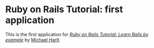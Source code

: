# Ruby on Rails Tutorial: first application

This is the first application for
[*Ruby on Rails Tutorial: Learn Rails by example*](http://railstutorial.org/)
by [Michael Hartl](michaelhartl.com/).
